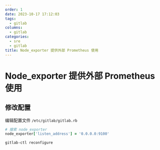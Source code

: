 ```yaml
---
order: 1
date: 2023-10-17 17:12:03
tags:
  - gitlab
columns:
  - gitlab
categories:
  - sre
  - gitlab
title: Node_exporter 提供外部 Prometheus 使用
---
```


# Node_exporter 提供外部 Prometheus 使用

## 修改配置

编辑配置文件 `/etc/gitlab/gitlab.rb`

```rb
# 搜索 node_exporter
node_exporter['listen_address'] = '0.0.0.0:9100'
```

```bash
gitlab-ctl reconfigure
```
